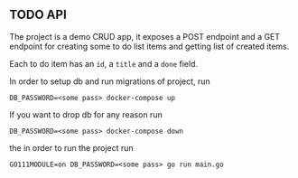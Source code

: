TODO API
--------
The project is a demo CRUD app, it exposes a POST endpoint and a GET
endpoint for creating some to do list items and getting list of created
items.

Each to do item has an `id`, a `title` and a `done` field.


In order to setup db and run migrations of project, run

```
DB_PASSWORD=<some pass> docker-compose up
```

If you want to drop db for any reason run

```
DB_PASSWORD=<some pass> docker-compose down
```

the in order to run the project run
```
GO111MODULE=on DB_PASSWORD=<some pass> go run main.go
```
